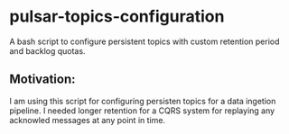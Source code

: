 # pulsar-topics-configuration
A bash script to configure persistent topics with custom retention period and backlog quotas.

## Motivation:
I am using this script for configuring persisten topics for a data ingetion pipeline. I needed longer retention for a CQRS system for replaying any acknowled messages at any point in time. 